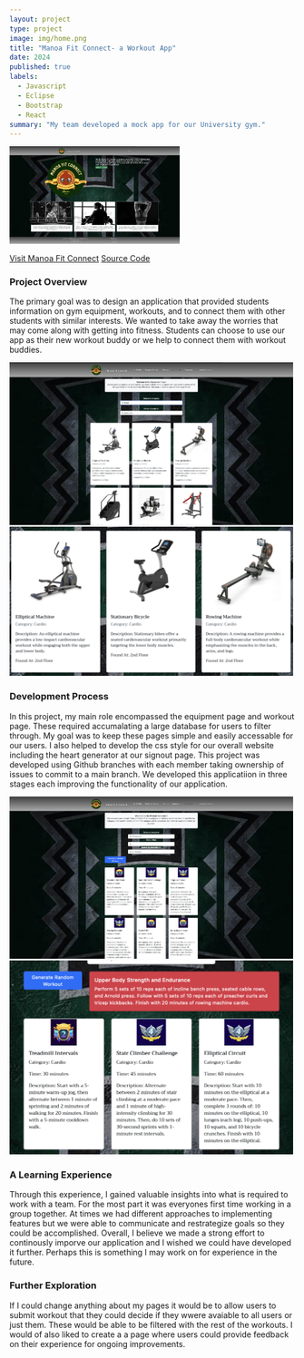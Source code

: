 ```yaml
---
layout: project
type: project
image: img/home.png
title: "Manoa Fit Connect- a Workout App"
date: 2024
published: true
labels:
  - Javascript
  - Eclipse
  - Bootstrap
  - React
summary: "My team developed a mock app for our University gym."
---
```


<div class="text-center p-4">
  <img width="300px" src="../img/home.png" class="img-thumbnail" >
</div>

<a href="https://manoafitconnect.com">Visit Manoa Fit Connect</a>
<a href="https://manoa-fit-connect.github.io">Source Code</a>

### Project Overview
The primary goal was to design an application that provided students information on gym equipment, workouts, and to connect them with other students with similar interests. We wanted to take away the worries that may come along with getting into fitness. Students can choose to use our app as their new workout buddy or we help to connect them with workout buddies.

<div class="text-center p-4">
  <img width="500px" src="../img/listequipment.png" class="img-fluid">
</div>
<div class="text-center p-4">
  <img width="500px" src="../img/equip.png" class="img-fluid" >
</div>

### Development Process
In this project, my main role encompassed the equipment page and workout page. These required accumalating a large database for users to filter through. My goal was to keep these pages simple and easily accessable for our users. I also helped to develop the css style for our overall website including the heart generator at our signout page. This project was developed using Github branches with each member taking ownership of issues to commit to a main branch. We developed this applicatiion in three stages each improving the functionality of our application.

<div class="text-center p-4">
  <img width="500px" src="../img/listworkout.png" class="img-fluid" >
  <div class="text-center p-4">
  <img width="500px" src="../img/lwcat3.png" class="img-fluid" >
</div>
</div>

### A Learning Experience
Through this experience, I gained valuable insights into what is required to work with a team. For the most part it was everyones first time working in a group together. At times we had different approaches to implementing features but we were able to communicate and restrategize goals so they could be accomplished. Overall, I believe we made a strong effort to continously imporve our application and I wished we could have developed it further. Perhaps this is something I may work on for experience in the future.

### Further Exploration
If I could change anything about my pages it would be to allow users to submit workout that they could decide if they wwere avaiable to all users or just them. These would be able to be filtered with the rest of the workouts. I would of also liked to create a a page where users could provide feedback on their experience for ongoing improvements.

